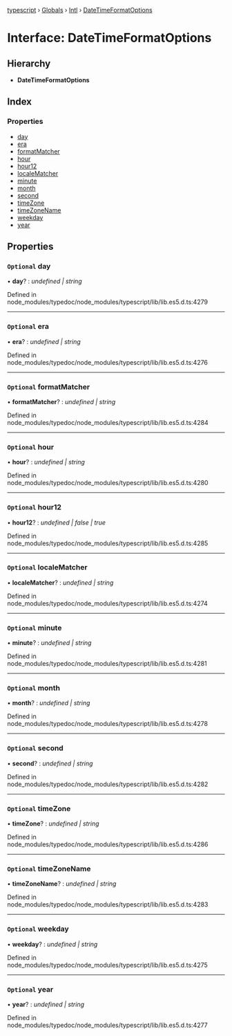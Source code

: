 [typescript](../README.md) › [Globals](../globals.md) › [Intl](../modules/intl.md) › [DateTimeFormatOptions](intl.datetimeformatoptions.md)

# Interface: DateTimeFormatOptions

## Hierarchy

* **DateTimeFormatOptions**

## Index

### Properties

* [day](intl.datetimeformatoptions.md#optional-day)
* [era](intl.datetimeformatoptions.md#optional-era)
* [formatMatcher](intl.datetimeformatoptions.md#optional-formatmatcher)
* [hour](intl.datetimeformatoptions.md#optional-hour)
* [hour12](intl.datetimeformatoptions.md#optional-hour12)
* [localeMatcher](intl.datetimeformatoptions.md#optional-localematcher)
* [minute](intl.datetimeformatoptions.md#optional-minute)
* [month](intl.datetimeformatoptions.md#optional-month)
* [second](intl.datetimeformatoptions.md#optional-second)
* [timeZone](intl.datetimeformatoptions.md#optional-timezone)
* [timeZoneName](intl.datetimeformatoptions.md#optional-timezonename)
* [weekday](intl.datetimeformatoptions.md#optional-weekday)
* [year](intl.datetimeformatoptions.md#optional-year)

## Properties

### `Optional` day

• **day**? : *undefined | string*

Defined in node_modules/typedoc/node_modules/typescript/lib/lib.es5.d.ts:4279

___

### `Optional` era

• **era**? : *undefined | string*

Defined in node_modules/typedoc/node_modules/typescript/lib/lib.es5.d.ts:4276

___

### `Optional` formatMatcher

• **formatMatcher**? : *undefined | string*

Defined in node_modules/typedoc/node_modules/typescript/lib/lib.es5.d.ts:4284

___

### `Optional` hour

• **hour**? : *undefined | string*

Defined in node_modules/typedoc/node_modules/typescript/lib/lib.es5.d.ts:4280

___

### `Optional` hour12

• **hour12**? : *undefined | false | true*

Defined in node_modules/typedoc/node_modules/typescript/lib/lib.es5.d.ts:4285

___

### `Optional` localeMatcher

• **localeMatcher**? : *undefined | string*

Defined in node_modules/typedoc/node_modules/typescript/lib/lib.es5.d.ts:4274

___

### `Optional` minute

• **minute**? : *undefined | string*

Defined in node_modules/typedoc/node_modules/typescript/lib/lib.es5.d.ts:4281

___

### `Optional` month

• **month**? : *undefined | string*

Defined in node_modules/typedoc/node_modules/typescript/lib/lib.es5.d.ts:4278

___

### `Optional` second

• **second**? : *undefined | string*

Defined in node_modules/typedoc/node_modules/typescript/lib/lib.es5.d.ts:4282

___

### `Optional` timeZone

• **timeZone**? : *undefined | string*

Defined in node_modules/typedoc/node_modules/typescript/lib/lib.es5.d.ts:4286

___

### `Optional` timeZoneName

• **timeZoneName**? : *undefined | string*

Defined in node_modules/typedoc/node_modules/typescript/lib/lib.es5.d.ts:4283

___

### `Optional` weekday

• **weekday**? : *undefined | string*

Defined in node_modules/typedoc/node_modules/typescript/lib/lib.es5.d.ts:4275

___

### `Optional` year

• **year**? : *undefined | string*

Defined in node_modules/typedoc/node_modules/typescript/lib/lib.es5.d.ts:4277
